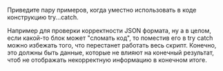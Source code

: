 Приведите пару примеров, когда уместно использовать в коде конструкцию try...catch.

Например для проверки корректности JSON формата, ну а в целом, если какой-то блок может "сломать код", то поместив его в try catch можно избежать того, что перестанет работать весь скрипт. Конечно, это должны быть данные, которые не влияют на конечный результат, чтоб не отображать некорректную информацию в конечном итоге.